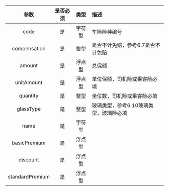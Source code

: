 |参数    |是否必须    |类型    |描述    |
|:------------:|:------------:|:------------:|:------------|
|code    |是    |字符型    |车险险种编号    |
|compensation    |是    |整型    |是否不计免赔，参考6.7是否不计免赔    |
|amount    |是    |浮点型    |总保额    |
|unitAmount    |是    |浮点型    |单位保额，司机险或乘客险必填    |
|quantity    |是    |整型    |坐位数，司机险或乘客险必填    |
|glassType    |是    |整型    |玻璃类型，参考6.10玻璃类型，玻璃险必填    |
|name    |是    |字符型    |
|basicPremium    |是    |浮点型    |
|discount    |是    |浮点型    |
|standardPremium    |是    |浮点型    |
